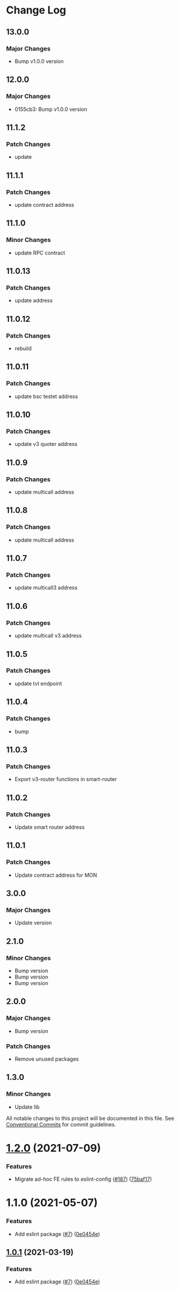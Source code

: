# Change Log

## 13.0.0

### Major Changes

- Bump v1.0.0 version

## 12.0.0

### Major Changes

- 0155cb3: Bump v1.0.0 version

## 11.1.2

### Patch Changes

- update

## 11.1.1

### Patch Changes

- update contract address

## 11.1.0

### Minor Changes

- update RPC contract

## 11.0.13

### Patch Changes

- update address

## 11.0.12

### Patch Changes

- rebuild

## 11.0.11

### Patch Changes

- update bsc testet address

## 11.0.10

### Patch Changes

- update v3 quoter address

## 11.0.9

### Patch Changes

- update multicall address

## 11.0.8

### Patch Changes

- update multicall address

## 11.0.7

### Patch Changes

- update multicall3 address

## 11.0.6

### Patch Changes

- update multicall v3 address

## 11.0.5

### Patch Changes

- update tvl endpoint

## 11.0.4

### Patch Changes

- bump

## 11.0.3

### Patch Changes

- Export v3-router functions in smart-router

## 11.0.2

### Patch Changes

- Update smart router address

## 11.0.1

### Patch Changes

- Update contract address for MON

## 3.0.0

### Major Changes

- Update version

## 2.1.0

### Minor Changes

- Bump version
- Bump version
- Bump version

## 2.0.0

### Major Changes

- Bump version

### Patch Changes

- Remove unused packages

## 1.3.0

### Minor Changes

- Update lib

All notable changes to this project will be documented in this file.
See [Conventional Commits](https://conventionalcommits.org) for commit guidelines.

# [1.2.0](https://github.com/pancakeswap/pancake-toolkit/tree/master/packages/eslint-config-pancake/compare/@pancakeswap/eslint-config-pancake@1.1.0...@pancakeswap/eslint-config-pancake@1.2.0) (2021-07-09)

### Features

- Migrate ad-hoc FE rules to eslint-config ([#187](https://github.com/pancakeswap/pancake-toolkit/tree/master/packages/eslint-config-pancake/issues/187)) ([75baf17](https://github.com/pancakeswap/pancake-toolkit/tree/master/packages/eslint-config-pancake/commit/75baf175c8316fdfc549bc99e2bc38d65b18c5b6))

# 1.1.0 (2021-05-07)

### Features

- Add eslint package ([#7](https://github.com/pancakeswap/pancake-toolkit/tree/master/packages/eslint-config-pancake/issues/7)) ([0e0454e](https://github.com/pancakeswap/pancake-toolkit/tree/master/packages/eslint-config-pancake/commit/0e0454eb9a63e976934956dc5c66fbef2ce2017a))

## [1.0.1](https://github.com/pancakeswap/pancake-toolkit/tree/master/packages/eslint-config-pancake/compare/@pancakeswap-libs/eslint-config-pancake@1.0.1...@pancakeswap-libs/eslint-config-pancake@1.0.1) (2021-03-19)

### Features

- Add eslint package ([#7](https://github.com/pancakeswap/pancake-toolkit/tree/master/packages/eslint-config-pancake/issues/7)) ([0e0454e](https://github.com/pancakeswap/pancake-toolkit/tree/master/packages/eslint-config-pancake/commit/0e0454eb9a63e976934956dc5c66fbef2ce2017a))
